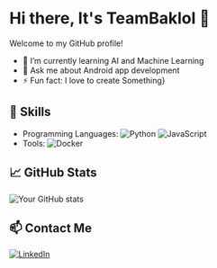 # Hi there, It's TeamBaklol 👋

Welcome to my GitHub profile!

- 🌱 I’m currently learning AI and Machine Learning
- 💬 Ask me about Android app development
- ⚡ Fun fact: I love to create Something}

## 🚀 Skills
- Programming Languages: ![Python](https://img.shields.io/badge/-Python-3776AB?style=flat-square&logo=Python&logoColor=white) ![JavaScript](https://img.shields.io/badge/-JavaScript-F7DF1E?style=flat-square&logo=JavaScript&logoColor=black)
- Tools: ![Docker](https://img.shields.io/badge/-Docker-2496ED?style=flat-square&logo=Docker&logoColor=white)

## 📈 GitHub Stats
![Your GitHub stats](https://github-readme-stats.vercel.app/api?username=YourUsername&show_icons=true&theme=radical)

## 📫 Contact Me
[![LinkedIn](https://img.shields.io/badge/-LinkedIn-blue?style=flat-square&logo=LinkedIn&logoColor=white)](https://linkedin.com/in/YourProfile)


<!---
TeamBaklol/TeamBaklol is a ✨ special ✨ repository because its `README.md` (this file) appears on your GitHub profile.
You can click the Preview link to take a look at your changes.
--->
